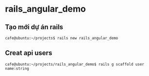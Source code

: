 # rails_angular_demo

## Tạo mới dự án rails
```
cafe@ubuntu:~/projects$ rails new rails_angular_demo
```

## Creat api users
```
cafe@ubuntu:~/projects/rails_angular_demo$ rails g scaffold user name:string
```
